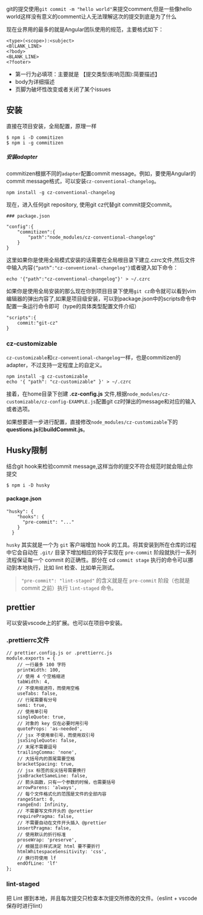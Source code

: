 git的提交使用`git commit -m "hello world"`来提交comment,但是一些像hello world这样没有意义的comment让人无法理解这次的提交到底是为了什么

现在业界用的最多的就是Angular团队使用的规范，主要格式如下：

```
<type>(<scope>):<subject>
<BlLANK_LINE>
<?body>
<BLANK_LINE>
<?footer>
```

- 第一行为必填项：主要就是 【提交类型(影响范围):简要描述】
- body为详细描述
- 页脚为破坏性改变或者关闭了某个issues

## 安装

直接在项目安装，全局配置，原理一样

```
$ npm i -D commitizen
$ npm i -g commitizen
```

##### 安装adapter

commitizen根据不同的`adapter`配置commit message。例如，要使用Angular的commit message格式，可以安装`cz-conventional-changelog`。

```
npm install -g cz-conventional-changelog
```

现在，进入任何git repository, 使用git cz代替git commit提交commit。

```
### package.json

"config":{
    "commitizen":{
        "path":"node_modules/cz-conventional-changelog"
    }
}
```

这里如果你是使用全局模式安装的话需要在全局根目录下建立.czrc文件,然后文件中输入内容`{“path”:"cz-conventional-changelog"}`或者键入如下命令：

```
echo '{"path":"cz-conventional-changelog"}' > ~/.czrc
```

如果你是使用全局安装的那么现在你到项目目录下使用`git cz`命令就可以看到vim编辑器的弹出内容了,如果是项目级安装，可以到package.json中的scripts命令中配置一条运行命令即可（type的具体类型配置文件介绍）

```
"scripts":{
    commit:"git-cz"
}
```

### cz-customizable

`cz-customizable`和`cz-conventional-changelog`一样，也是commitizen的adapter，不过支持一定程度上的自定义。

```
npm install -g cz-customizable
echo '{ "path": "cz-customizable" }' > ~/.czrc
```

接着，在home目录下创建 **.cz-config.js** 文件,根据`node_modules/cz-customizable/cz-config-EXAMPLE.js`配置git cz时弹出的message和对应的输入或者选项。

如果想要进一步进行配置，直接修改`node_modules/cz-customizable`下的**questions.js**和**buildCommit.js**。

## Husky限制

结合git hook来检验commit message,这样当你的提交不符合规范时就会阻止你提交

```
$ npm i -D husky
```

#### package.json

```
"husky": {
    "hooks": {
      "pre-commit": "..."
    }
  }
```

`husky` 其实就是一个为 `git` 客户端增加 hook 的工具。将其安装到所在仓库的过程中它会自动在 `.git/` 目录下增加相应的钩子实现在 `pre-commit` 阶段就执行一系列流程保证每一个 commit 的正确性。部分在 cd `commit stage` 执行的命令可以挪动到本地执行，比如 lint 检查、比如单元测试。

> `"pre-commit": "lint-staged"` 的含义就是在 `pre-commit` 阶段（也就是 commit 之前）执行 `lint-staged` 命令。

## prettier

可以安装vscode上的扩展。也可以在项目中安装。

### .prettierrc文件

```
// prettier.config.js or .prettierrc.js
module.exports = {
    // 一行最多 100 字符
    printWidth: 100,
    // 使用 4 个空格缩进
    tabWidth: 4,
    // 不使用缩进符，而使用空格
    useTabs: false,
    // 行尾需要有分号
    semi: true,
    // 使用单引号
    singleQuote: true,
    // 对象的 key 仅在必要时用引号
    quoteProps: 'as-needed',
    // jsx 不使用单引号，而使用双引号
    jsxSingleQuote: false,
    // 末尾不需要逗号
    trailingComma: 'none',
    // 大括号内的首尾需要空格
    bracketSpacing: true,
    // jsx 标签的反尖括号需要换行
    jsxBracketSameLine: false,
    // 箭头函数，只有一个参数的时候，也需要括号
    arrowParens: 'always',
    // 每个文件格式化的范围是文件的全部内容
    rangeStart: 0,
    rangeEnd: Infinity,
    // 不需要写文件开头的 @prettier
    requirePragma: false,
    // 不需要自动在文件开头插入 @prettier
    insertPragma: false,
    // 使用默认的折行标准
    proseWrap: 'preserve',
    // 根据显示样式决定 html 要不要折行
    htmlWhitespaceSensitivity: 'css',
    // 换行符使用 lf
    endOfLine: 'lf'
};
```

### lint-staged

把 Lint 挪到本地，并且每次提交只检查本次提交所修改的文件。（eslint + vscode保存时进行lint）
